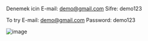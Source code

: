 Denemek icin E-mail: demo@gmail.com Sifre: demo123

To try E-mail: demo@gmail.com Password: demo123

![image](https://github.com/user-attachments/assets/539ba9fa-7439-45a1-b212-63d5996b613c)

